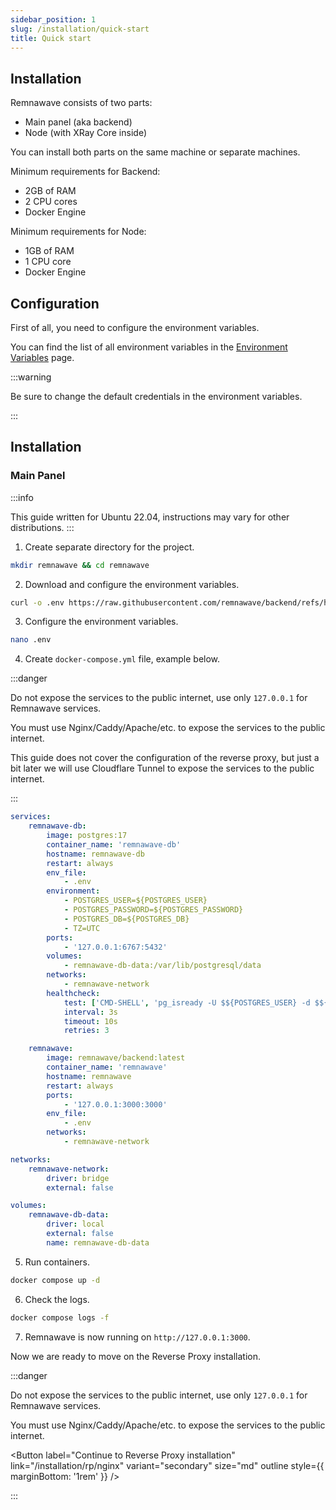 ```yaml
---
sidebar_position: 1
slug: /installation/quick-start
title: Quick start
---
```


## Installation

Remnawave consists of two parts:

- Main panel (aka backend)
- Node (with XRay Core inside)

You can install both parts on the same machine or separate machines.

Minimum requirements for Backend:

- 2GB of RAM
- 2 CPU cores
- Docker Engine

Minimum requirements for Node:

- 1GB of RAM
- 1 CPU core
- Docker Engine

## Configuration

First of all, you need to configure the environment variables.

You can find the list of all environment variables in the [Environment Variables](/installation/env) page.

:::warning

Be sure to change the default credentials in the environment variables.

:::

## Installation

### Main Panel

:::info

This guide written for Ubuntu 22.04, instructions may vary for other distributions.
:::

1. Create separate directory for the project.

```bash
mkdir remnawave && cd remnawave
```

2. Download and configure the environment variables.

```bash
curl -o .env https://raw.githubusercontent.com/remnawave/backend/refs/heads/main/.env.sample
```

3. Configure the environment variables.

```bash
nano .env
```

4. Create `docker-compose.yml` file, example below.

:::danger

Do not expose the services to the public internet, use only `127.0.0.1` for Remnawave services.

You must use Nginx/Caddy/Apache/etc. to expose the services to the public internet.

This guide does not cover the configuration of the reverse proxy, but just a bit later we will use Cloudflare Tunnel to expose the services to the public internet.

:::

```yaml title="docker-compose.yml"
services:
    remnawave-db:
        image: postgres:17
        container_name: 'remnawave-db'
        hostname: remnawave-db
        restart: always
        env_file:
            - .env
        environment:
            - POSTGRES_USER=${POSTGRES_USER}
            - POSTGRES_PASSWORD=${POSTGRES_PASSWORD}
            - POSTGRES_DB=${POSTGRES_DB}
            - TZ=UTC
        ports:
            - '127.0.0.1:6767:5432'
        volumes:
            - remnawave-db-data:/var/lib/postgresql/data
        networks:
            - remnawave-network
        healthcheck:
            test: ['CMD-SHELL', 'pg_isready -U $${POSTGRES_USER} -d $${POSTGRES_DB}']
            interval: 3s
            timeout: 10s
            retries: 3

    remnawave:
        image: remnawave/backend:latest
        container_name: 'remnawave'
        hostname: remnawave
        restart: always
        ports:
            - '127.0.0.1:3000:3000'
        env_file:
            - .env
        networks:
            - remnawave-network

networks:
    remnawave-network:
        driver: bridge
        external: false

volumes:
    remnawave-db-data:
        driver: local
        external: false
        name: remnawave-db-data
```

5. Run containers.

```bash
docker compose up -d
```

6. Check the logs.

```bash
docker compose logs -f
```

7. Remnawave is now running on `http://127.0.0.1:3000`.

Now we are ready to move on the Reverse Proxy installation.

:::danger

Do not expose the services to the public internet, use only `127.0.0.1` for Remnawave services.

You must use Nginx/Caddy/Apache/etc. to expose the services to the public internet.

<Button label="Continue to Reverse Proxy installation" link="/installation/rp/nginx" variant="secondary" size="md" outline style={{ marginBottom: '1rem' }} />

:::
